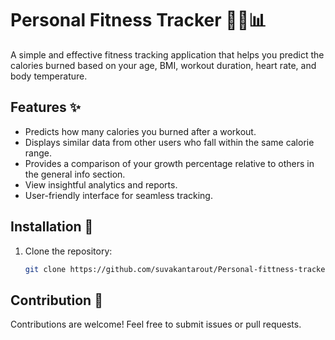 # Personal Fitness Tracker 🏋️‍♂️📊  

A simple and effective fitness tracking application that helps you predict the calories burned based on your age, BMI, workout duration, heart rate, and body temperature.

## Features ✨  
- Predicts how many calories you burned after a workout.
- Displays similar data from other users who fall within the same calorie range.
- Provides a comparison of your growth percentage relative to others in the general info section.
- View insightful analytics and reports.
- User-friendly interface for seamless tracking.

## Installation 🚀  
1. Clone the repository:  
   ```bash
   git clone https://github.com/suvakantarout/Personal-fittness-tracker.git

## Contribution 🤝

Contributions are welcome! Feel free to submit issues or pull requests.
